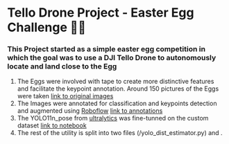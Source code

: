 # Tello Drone Project - Easter Egg Challenge 🐇🥚

### This Project started as a simple easter egg competition in which the goal was to use a DJI Tello Drone to autonomously locate and land close to the Egg

1. The Eggs were involved with tape to create more distinctive features and facilitate the keypoint annotation. Around 150 pictures of the Eggs were taken [link to original images](/Eggs_Pose_Images) 
2. The Images were annotated for classification and keypoints detection and augmented using [Roboflow](https://roboflow.com/) [link to annotations](/Egg_Pose_Labeled)
3. The YOLO11n_pose from [ultralytics](https://docs.ultralytics.com/tasks/pose/) was fine-tunned on the custom dataset [link to notebook](/Pose_Yolo.ipynb)
4. The rest of the utility is split into two files (/yolo_dist_estimator.py) and []().
